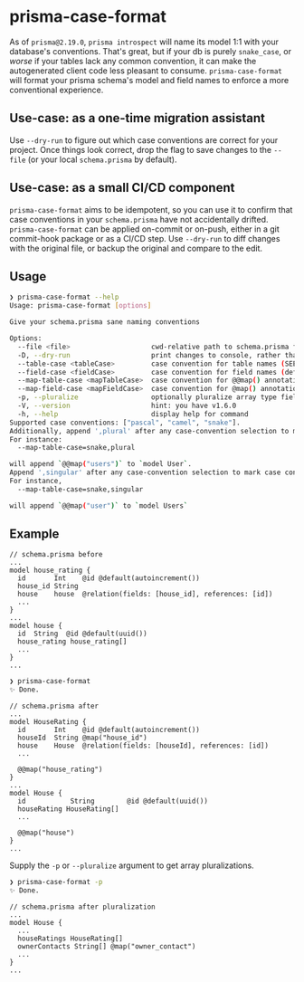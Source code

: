 # prisma-case-format

As of `prisma@2.19.0`, `prisma introspect` will name its model 1:1 with your database's conventions. That's great, but if your db is purely `snake_case`, or _worse_ if your tables lack any common convention, it can make the autogenerated client code less pleasant to consume. `prisma-case-format` will format your prisma schema's model and field names to enforce a more conventional experience.

## Use-case: as a one-time migration assistant

Use `--dry-run` to figure out which case conventions are correct for your project. Once things look correct, drop the flag to save changes to the `--file` (or your local `schema.prisma` by default).

## Use-case: as a small CI/CD component 

`prisma-case-format` aims to be idempotent, so you can use it to confirm that case conventions in your `schema.prisma` have not accidentally drifted. `prisma-case-format` can be applied on-commit or on-push, either in a git commit-hook package or as a CI/CD step. Use `--dry-run` to diff changes with the original file, or backup the original and compare to the edit.

## Usage

```bash
❯ prisma-case-format --help
Usage: prisma-case-format [options]

Give your schema.prisma sane naming conventions

Options:
  --file <file>                    cwd-relative path to schema.prisma file (default: "schema.prisma")
  -D, --dry-run                    print changes to console, rather than back to file (default: false)
  --table-case <tableCase>         case convention for table names (SEE BOTTOM) (default: "pascal")
  --field-case <fieldCase>         case convention for field names (default: "camel")
  --map-table-case <mapTableCase>  case convention for @@map() annotations (SEE BOTTOM)
  --map-field-case <mapFieldCase>  case convention for @map() annotations
  -p, --pluralize                  optionally pluralize array type fields (default: false)
  -V, --version                    hint: you have v1.6.0
  -h, --help                       display help for command
Supported case conventions: ["pascal", "camel", "snake"].
Additionally, append ',plural' after any case-convention selection to mark case convention as pluralized.
For instance:
  --map-table-case=snake,plural

will append `@@map("users")` to `model User`.
Append ',singular' after any case-convention selection to mark case convention as singularized.
For instance, 
  --map-table-case=snake,singular

will append `@@map("user")` to `model Users`
```

## Example

```prisma
// schema.prisma before
...
model house_rating {
  id       Int    @id @default(autoincrement())
  house_id String
  house    house  @relation(fields: [house_id], references: [id])
  ...
}
...
model house {
  id  String  @id @default(uuid())
  house_rating house_rating[]
  ...
}
...
```

```bash
❯ prisma-case-format
✨ Done.
```

```prisma
// schema.prisma after
...
model HouseRating {
  id       Int    @id @default(autoincrement())
  houseId  String @map("house_id")
  house    House  @relation(fields: [houseId], references: [id])
  ...

  @@map("house_rating")
}
...
model House {
  id           String        @id @default(uuid())
  houseRating HouseRating[]
  ...

  @@map("house")
}
...
```

Supply the `-p` or `--pluralize` argument to get array pluralizations.

```bash
❯ prisma-case-format -p
✨ Done.
```

```prisma
// schema.prisma after pluralization
...
model House {
  ...
  houseRatings HouseRating[]
  ownerContacts String[] @map("owner_contact")
  ...
}
...
```
